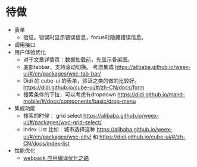 # 待做
* 表单
  * 验证。错误时显示错误信息，focus时隐藏错误信息。
* 调用接口
* 用户体验优化
  * 对于文章详情页：数据加载前，先显示骨架图。
  * 底部tabbar，支持滚动切换。 考虑集成 https://alibaba.github.io/weex-ui/#/cn/packages/wxc-tab-bar/
  * Didi 的 cube-ui 的表单，验证之类的做的比较好。 https://didi.github.io/cube-ui/#/zh-CN/docs/form
  * 搜索条件的下拉，可以考虑有dropdown https://didi.github.io/mand-mobile/#/docs/components/basic/drop-menu
* 集成功能
  * 搜索的时候： grid select https://alibaba.github.io/weex-ui/#/packages/wxc-grid-select/
  * Index List 比如：城市选择这种 https://alibaba.github.io/weex-ui/#/cn/packages/wxc-city/ 和 https://didi.github.io/cube-ui/#/zh-CN/docs/index-list
* 性能优化
  * [webpack 应用编译优化之路](https://github.com/DDFE/DDFE-blog/issues/23)